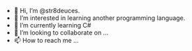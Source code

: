 - 👋 Hi, I’m @str8deuces.
- 👀 I’m interested in learning another programming language.
- 🌱 I’m currently learning C#
- 💞️ I’m looking to collaborate on ...
- 📫 How to reach me ...

<!---
str8deuces/str8deuces is a ✨ special ✨ repository because its `README.md` (this file) appears on your GitHub profile.
You can click the Preview link to take a look at your changes.
--->
